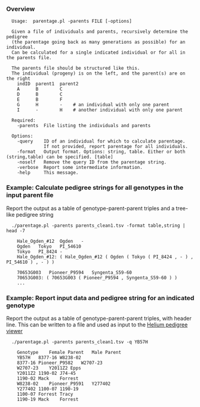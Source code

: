 ### Overview  <a name="overview"/>

```
  Usage:  parentage.pl -parents FILE [-options]

  Given a file of individuals and parents, recursively determine the pedigree
  (the parentage going back as many generations as possible) for an individual.
  Can be calculated for a single indicated individual or for all in the parents file.

  The parents file should be structured like this.
  The individual (progeny) is on the left, and the parent(s) are on the right
    indID  parent1  parent2
    A      B        C
    D      B        C
    E      B        F
    G      H        -    # an individual with only one parent
    I      -        H    # another individual with only one parent

  Required:
    -parents  File listing the individuals and parents

  Options:
    -query    ID of an individual for which to calculate parentage.
              If not provided, report parentage for all individuals.
    -format   Output format. Options: string, table. Either or both (string,table) can be specified. [table]
    -noself   Remove the query ID from the parentage string.
    -verbose  Report some intermediate information.
    -help     This message.
```

### Example: Calculate pedigree strings for all genotypes in the input parent file

Report the output as a table of genotype-parent-parent triples and a tree-like pedigree string

```
  ./parentage.pl -parents parents_clean1.tsv -format table,string | head -7
    
    Hale_Ogden_#12	Ogden	-
    Ogden	Tokyo	PI_54610
    Tokyo	PI_8424	-
    Hale_Ogden_#12: ( Hale_Ogden_#12 ( Ogden ( Tokyo ( PI_8424 , - ) , PI_54610 ) , - ) )
    
    70653G003	Pioneer_P9594	Syngenta_S59-60
    70653G003: ( 70653G003 ( Pioneer_P9594 , Syngenta_S59-60 ) )
    ...
```

### Example: Report input data and pedigree string for an indicated genotype

Report the output as a table of genotype-parent-parent triples, with header line. 
This can be written to a file and used as input to the [Helium pedigree viewer](https://helium.hutton.ac.uk/#/pedigree)

```
  ./parentage.pl -parents parents_clean1.tsv -q YB57H

    Genotype	Female Parent	Male Parent
    YB57H	8377-16	W8238-02
    8377-16	Pioneer_P9582	W2707-23
    W2707-23	Y2011Z2	Epps
    Y2011Z2	1190-02	J74-45
    1190-02	Mack	Forrest
    W8238-02	Pioneer_P9591	Y277402
    Y277402	1100-07	1190-19
    1100-07	Forrest	Tracy
    1190-19	Mack	Forrest
```
